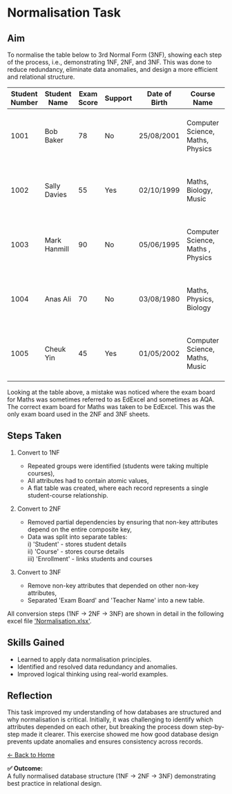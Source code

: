 # Normalisation Task

## Aim
To normalise the table below to 3rd Normal Form (3NF), showing each step of the process, i.e., demonstrating 1NF, 2NF, and 3NF. This was done to reduce redundancy, eliminate data anomalies, and design a more efficient and relational structure.

| Student Number  | Student Name | Exam Score  | Support | Date of Birth | Course Name | Exam Boards | Teacher Name |
|-----------------|--------------|-------------|---------| --------------| ------------| ------------| -------------| 
| 1001   | Bob Baker | 78     | No | 25/08/2001 | Computer Science, Maths, Physics | BCS, EdExcel, OCR | Mr Jones, Ms Parker, Mr Peters |
| 1002    | Sally Davies  | 55     | Yes | 02/10/1999 | Maths, Biology, Music | AQA, WJEC, AQA | Ms Parker, Mrs Patel, Ms Daniels |
| 1003  | Mark Hanmill   | 90     |  No | 05/06/1995 | Computer Science, Maths , Physics | BCS, EdExcel, OCR | Mr Jones, Ms Parker, Mr Peters | 
| 1004 | Anas Ali | 70 | No | 03/08/1980 | Maths, Physics, Biology | AQA, OCR, WJEC | Ms Parker, Mr Peters, Mrs Patel |
| 1005 | Cheuk Yin | 45 | Yes | 01/05/2002 | Computer Science, Maths, Music | BCS, EdExcel, AQA | Mr Jones, Ms Parker, Ms Daaniels |

Looking at the table above, a mistake was noticed where the exam board for Maths was sometimes referred to as EdExcel and sometimes as AQA. The correct exam board for Maths was taken to be EdExcel. This was the only exam board used in the 2NF and 3NF sheets.

## Steps Taken
1. Convert to 1NF
   - Repeated groups were identified (students were taking multiple courses),
   - All attributes had to contain atomic values,
   - A flat table was created, where each record represents a single student-course relationship.
  
2. Convert to 2NF
   - Removed partial dependencies by ensuring that non-key attributes depend on the entire composite key,
   - Data was split into separate tables: <br /> 
        i) 'Student' - stores student details <br /> 
       ii) 'Course' - stores course details <br /> 
      iii) 'Enrollment' - links students and courses

3. Convert to 3NF
   - Remove non-key attributes that depended on other non-key attributes,
   - Separated 'Exam Board' and 'Teacher Name' into a new table.
     
All conversion steps (1NF -> 2NF -> 3NF) are shown in detail in the following excel file ['Normalisation.xlsx'](nf.xlsx).

## Skills Gained
- Learned to apply data normalisation principles.
- Identified and resolved data redundancy and anomalies.
- Improved logical thinking using real-world examples.

## Reflection
This task improved my understanding of how databases are structured and why normalisation is critical. Initially, it was challenging to identify which attributes depended on each other, but breaking the process down step-by-step made it clearer. This exercise showed me how good database design prevents update anomalies and ensures consistency across records.

[← Back to Home](https://mmiz02.github.io/eportfolio/)



**✅ Outcome:**  
A fully normalised database structure (1NF → 2NF → 3NF) demonstrating best practice in relational design.
